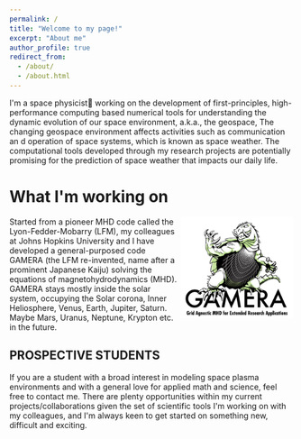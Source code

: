 ```yaml
---
permalink: /
title: "Welcome to my page!"
excerpt: "About me"
author_profile: true
redirect_from: 
  - /about/
  - /about.html
---
```


<!--Welcome to my page on the web!-->

I'm a space physicist:beer: working on the development of first-principles, high-performance computing based numerical tools for understanding the dynamic evolution of our space environment, a.k.a., the geospace, The changing geospace environment affects activities such as communication an d operation of space systems, which is known as space weather. The computational tools developed through my research projects are potentially promising for the prediction of space weather that impacts our daily life. 

<!---img src="hex.png" alt="drawing" width="160" style="float: right"/--->

What I'm working on
=====
<img src="gamera_sq.png" alt="drawing" width="200" style="float: right"/>

Started from a pioneer MHD code called the Lyon-Fedder-Mobarry (LFM), my colleagues at Johns Hopkins University and I have developed a general-purposed code GAMERA (the LFM re-invented, name after a prominent Japanese Kaiju) solving the equations of magnetohydrodynamics (MHD). GAMERA stays mostly inside the solar system, occupying the Solar corona, Inner Heliosphere, Venus, Earth, Jupiter, Saturn. Maybe Mars, Uranus, Neptune, Krypton etc. in the future.

<!---![Alt Image Text](./gamera.png)--->

## PROSPECTIVE STUDENTS
If you are a student with a broad interest in modeling space plasma environments and with a general love for applied math and science, feel free to contact me. There are plenty opportunities within my current projects/collaborations given the set of scientific tools I'm working on with my colleagues, and I'm always keen to get started on something new, difficult and exciting.